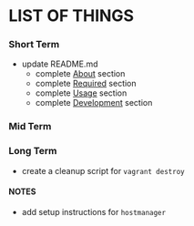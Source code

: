 # LIST OF THINGS

### Short Term
- update README.md
  - complete [About](https://github.com/freecodecamp/fcc-vagrant#about) section
  - complete [Required](https://github.com/freecodecamp/fcc-vagrant#required) section
  - complete [Usage](https://github.com/freecodecamp/fcc-vagrant#usage) section
  - complete [Development](https://github.com/freecodecamp/fcc-vagrant#development) section

### Mid Term

### Long Term
- create a cleanup script for `vagrant destroy`

#### NOTES
- add setup instructions for `hostmanager`